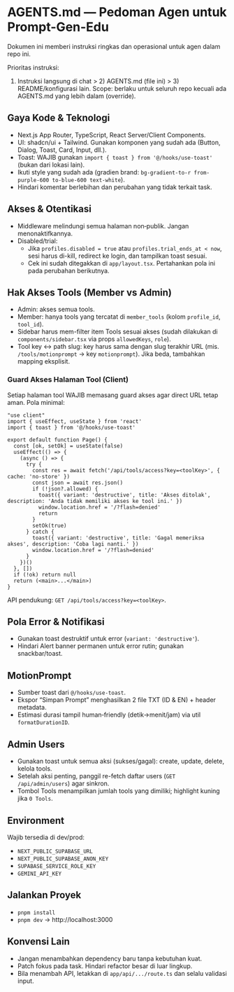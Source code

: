 # AGENTS.md — Pedoman Agen untuk Prompt-Gen-Edu

Dokumen ini memberi instruksi ringkas dan operasional untuk agen dalam repo ini.

Prioritas instruksi:
1) Instruksi langsung di chat > 2) AGENTS.md (file ini) > 3) README/konfigurasi lain.
Scope: berlaku untuk seluruh repo kecuali ada AGENTS.md yang lebih dalam (override).

## Gaya Kode & Teknologi
- Next.js App Router, TypeScript, React Server/Client Components.
- UI: shadcn/ui + Tailwind. Gunakan komponen yang sudah ada (Button, Dialog, Toast, Card, Input, dll.).
- Toast: WAJIB gunakan `import { toast } from '@/hooks/use-toast'` (bukan dari lokasi lain).
- Ikuti style yang sudah ada (gradien brand: `bg-gradient-to-r from-purple-600 to-blue-600 text-white`).
- Hindari komentar berlebihan dan perubahan yang tidak terkait task.

## Akses & Otentikasi
- Middleware melindungi semua halaman non‑publik. Jangan menonaktifkannya.
- Disabled/trial:
  - Jika `profiles.disabled = true` atau `profiles.trial_ends_at < now`, sesi harus di-kill, redirect ke login, dan tampilkan toast sesuai.
  - Cek ini sudah ditegakkan di `app/layout.tsx`. Pertahankan pola ini pada perubahan berikutnya.

## Hak Akses Tools (Member vs Admin)
- Admin: akses semua tools.
- Member: hanya tools yang tercatat di `member_tools` (kolom `profile_id`, `tool_id`).
- Sidebar harus mem-filter item Tools sesuai akses (sudah dilakukan di `components/sidebar.tsx` via props `allowedKeys`, `role`).
- Tool key ↔ path slug: key harus sama dengan slug terakhir URL (mis. `/tools/motionprompt` → key `motionprompt`). Jika beda, tambahkan mapping eksplisit.

### Guard Akses Halaman Tool (Client)
Setiap halaman tool WAJIB memasang guard akses agar direct URL tetap aman. Pola minimal:

```tsx
"use client"
import { useEffect, useState } from 'react'
import { toast } from '@/hooks/use-toast'

export default function Page() {
  const [ok, setOk] = useState(false)
  useEffect(() => {
    (async () => {
      try {
        const res = await fetch('/api/tools/access?key=<toolKey>', { cache: 'no-store' })
        const json = await res.json()
        if (!json?.allowed) {
          toast({ variant: 'destructive', title: 'Akses ditolak', description: 'Anda tidak memiliki akses ke tool ini.' })
          window.location.href = '/?flash=denied'
          return
        }
        setOk(true)
      } catch {
        toast({ variant: 'destructive', title: 'Gagal memeriksa akses', description: 'Coba lagi nanti.' })
        window.location.href = '/?flash=denied'
      }
    })()
  }, [])
  if (!ok) return null
  return (<main>...</main>)
}
```

API pendukung: `GET /api/tools/access?key=<toolKey>`.

## Pola Error & Notifikasi
- Gunakan toast destruktif untuk error (`variant: 'destructive'`).
- Hindari Alert banner permanen untuk error rutin; gunakan snackbar/toast.

## MotionPrompt
- Sumber toast dari `@/hooks/use-toast`.
- Ekspor “Simpan Prompt” menghasilkan 2 file TXT (ID & EN) + header metadata.
- Estimasi durasi tampil human‑friendly (detik→menit/jam) via util `formatDurationID`.

## Admin Users
- Gunakan toast untuk semua aksi (sukses/gagal): create, update, delete, kelola tools.
- Setelah aksi penting, panggil re-fetch daftar users (`GET /api/admin/users`) agar sinkron.
- Tombol Tools menampilkan jumlah tools yang dimiliki; highlight kuning jika `0 Tools`.

## Environment
Wajib tersedia di dev/prod:
- `NEXT_PUBLIC_SUPABASE_URL`
- `NEXT_PUBLIC_SUPABASE_ANON_KEY`
- `SUPABASE_SERVICE_ROLE_KEY`
- `GEMINI_API_KEY`

## Jalankan Proyek
- `pnpm install`
- `pnpm dev` → http://localhost:3000

## Konvensi Lain
- Jangan menambahkan dependency baru tanpa kebutuhan kuat.
- Patch fokus pada task. Hindari refactor besar di luar lingkup.
- Bila menambah API, letakkan di `app/api/.../route.ts` dan selalu validasi input.

